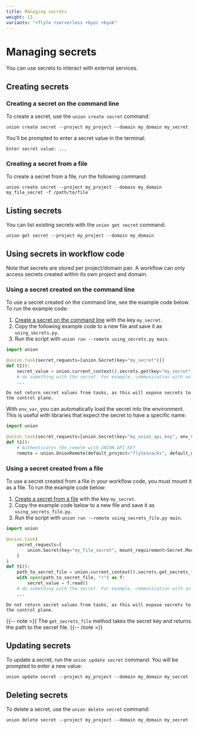 ```yaml
---
title: Managing secrets
weight: 13
variants: "+flyte +serverless +byoc +byok"
---
```


# Managing secrets

You can use secrets to interact with external services.

## Creating secrets

### Creating a secret on the command line

To create a secret, use the `union create secret` command:

```shell
union create secret --project my_project --domain my_domain my_secret
```

You'll be prompted to enter a secret value in the terminal:

```
Enter secret value: ...
```

### Creating a secret from a file

To create a secret from a file, run the following command:

```shell
union create secret --project my_project --domain my_domain my_file_secret -f /path/to/file
```

## Listing secrets

You can list existing secrets with the `union get secret` command:

```shell
union get secret --project my_project --domain my_domain
```

## Using secrets in workflow code

Note that secrets are stored per project/domain pair.
A workflow can only access secrets created within its own project and domain.

### Using a secret created on the command line

To use a secret created on the command line, see the example code below. To run the example code:

1. [Create a secret on the command line](#creating-a-secret-on-the-command-line) with the key `my_secret`.
2. Copy the following example code to a new file and save it as `using_secrets.py`.
3. Run the script with `union run --remote using_secrets.py main`.


```python
import union

@union.task(secret_requests=[union.Secret(key="my_secret")])
def t1():
    secret_value = union.current_context().secrets.get(key="my_secret")
    # do something with the secret. For example, communication with an external API.
    ...
```

```--warning--
Do not return secret values from tasks, as this will expose secrets to the control plane.
```

With `env_var`, you can automatically load the secret into the environment. This is useful
with libraries that expect the secret to have a specific name:

```python
import union

@union.task(secret_requests=[union.Secret(key="my_union_api_key", env_var="UNION_API_KEY")])
def t1():
    # Authenticates the remote with UNION_API_KEY
    remote = union.UnionRemote(default_project="flytesnacks", default_domain="development")
```

### Using a secret created from a file

To use a secret created from a file in your workflow code, you must mount it as a file. To run the example code below:

1. [Create a secret from a file](#creating-a-secret-from-a-file) with the key `my_secret`.
2. Copy the example code below to a new file and save it as `using_secrets_file.py`.
4. Run the script with `union run --remote using_secrets_file.py main`.


```python
import union

@union.task(
    secret_requests=[
        union.Secret(key="my_file_secret", mount_requirement=Secret.MountType.FILE),
    ]
)
def t1():
    path_to_secret_file = union.current_context().secrets.get_secrets_file("my_file_secret")
    with open(path_to_secret_file, "r") as f:
        secret_value = f.read()
    # do something with the secret. For example, communication with an external API.
    ...
```

```--warning--
Do not return secret values from tasks, as this will expose secrets to the control plane.
```

{{-- note >}}
The `get_secrets_file` method takes the secret key and returns the path to the secret file.
{{-- /note >}}

## Updating secrets

To update a secret, run the `union update secret` command. You will be prompted to enter a new value:

```shell
union update secret --project my_project --domain my_domain my_secret
```

## Deleting secrets

To delete a secret, use the `union delete secret` command:

```shell
union delete secret --project my_project --domain my_domain my_secret
```
